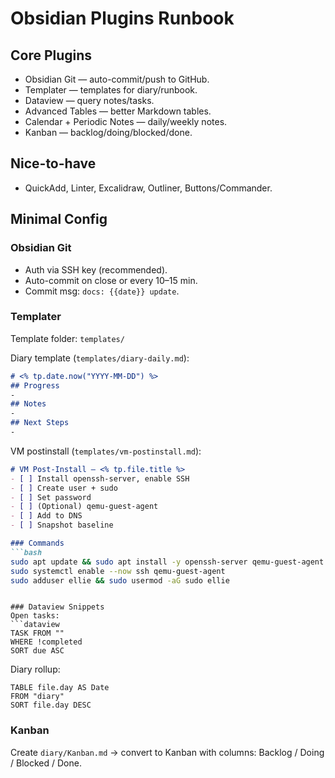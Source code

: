 # Obsidian Plugins Runbook

## Core Plugins
- Obsidian Git — auto-commit/push to GitHub.
- Templater — templates for diary/runbook.
- Dataview — query notes/tasks.
- Advanced Tables — better Markdown tables.
- Calendar + Periodic Notes — daily/weekly notes.
- Kanban — backlog/doing/blocked/done.

## Nice-to-have
- QuickAdd, Linter, Excalidraw, Outliner, Buttons/Commander.

## Minimal Config

### Obsidian Git
- Auth via SSH key (recommended).
- Auto-commit on close or every 10–15 min.
- Commit msg: `docs: {{date}} update`.

### Templater
Template folder: `templates/`

Diary template (`templates/diary-daily.md`):
```markdown
# <% tp.date.now("YYYY-MM-DD") %>
## Progress
-
## Notes
-
## Next Steps
-
```

VM postinstall (`templates/vm-postinstall.md`):
```markdown
# VM Post-Install — <% tp.file.title %>
- [ ] Install openssh-server, enable SSH
- [ ] Create user + sudo
- [ ] Set password
- [ ] (Optional) qemu-guest-agent
- [ ] Add to DNS
- [ ] Snapshot baseline

### Commands
```bash
sudo apt update && sudo apt install -y openssh-server qemu-guest-agent
sudo systemctl enable --now ssh qemu-guest-agent
sudo adduser ellie && sudo usermod -aG sudo ellie
```
```

### Dataview Snippets
Open tasks:
```dataview
TASK FROM ""
WHERE !completed
SORT due ASC
```

Diary rollup:
```dataview
TABLE file.day AS Date
FROM "diary"
SORT file.day DESC
```

### Kanban
Create `diary/Kanban.md` → convert to Kanban with columns: Backlog / Doing / Blocked / Done.
